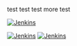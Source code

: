 test test test
more test

[![Jenkins](https://powerci.osuosl.org/buildStatus/icon?job=build-envoy-static-master&subject=ppc64le%20build)](https://powerci.osuosl.org/job/build-envoy-static-master/)

[![Jenkins](https://ibmz-ci.osuosl.org/buildStatus/icon?job=Envoy_IBMZ_CI&subject=s390x%20build)](https://ibmz-ci.osuosl.org/job/Envoy_IBMZ_CI/)
[![Jenkins](https://ibmz-ci.osuosl.org/buildStatus/icon?job=Envoy_IBMZ_CI)](https://ibmz-ci.osuosl.org/job/Envoy_IBMZ_CI/)
